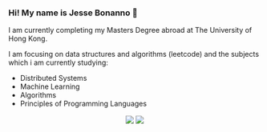 ### Hi! My name is Jesse Bonanno 👋

I am currently completing my Masters Degree abroad at The University of Hong Kong. 

I am focusing on data structures and algorithms (leetcode) and the subjects which i am currently studying:
- Distributed Systems
- Machine Learning
- Algorithms
- Principles of Programming Languages

<p align="center">
 
<img align="center" src="https://github-readme-stats.vercel.app/api?username=JesseBonanno&show_icons=true&count_private=true&show_icons=true&theme=radical">

<img align="center" src="https://github-readme-stats.vercel.app/api/top-langs/?username=JesseBonanno&hide=html&layout=compact&card_width=250&langs_count=6&theme=radical">

</p>

